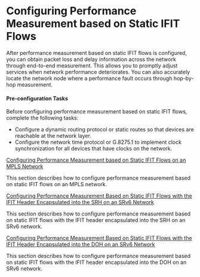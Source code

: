 Configuring Performance Measurement based on Static IFIT Flows
==============================================================

After performance measurement based on static IFIT flows is configured, you can obtain packet loss and delay information across the network through end-to-end measurement. This allows you to promptly adjust services when network performance deteriorates. You can also accurately locate the network node where a performance fault occurs through hop-by-hop measurement.

#### Pre-configuration Tasks

Before configuring performance measurement based on static IFIT flows, complete the following tasks:

* Configure a dynamic routing protocol or static routes so that devices are reachable at the network layer.
* Configure the network time protocol or G.8275.1 to implement clock synchronization for all devices that have clocks on the network.


[Configuring Performance Measurement based on Static IFIT Flows on an MPLS Network](../../../../software/nev8r10_vrpv8r16/user/vrp/dc_vrp_ifit_cfg_0034.html)

This section describes how to configure performance measurement based on static IFIT flows on an MPLS network.

[Configuring Performance Measurement Based on Static IFIT Flows with the IFIT Header Encapsulated into the SRH on an SRv6 Network](../../../../software/nev8r10_vrpv8r16/user/vrp/dc_vrp_ifit_cfg_0031.html)

This section describes how to configure performance measurement based on static IFIT flows with the IFIT header encapsulated into the SRH on an SRv6 network.

[Configuring Performance Measurement Based on Static IFIT Flows with the IFIT Header Encapsulated into the DOH on an SRv6 Network](../../../../software/nev8r10_vrpv8r16/user/vrp/dc_vrp_ifit_cfg_0032.html)

This section describes how to configure performance measurement based on static IFIT flows with the IFIT header encapsulated into the DOH on an SRv6 network.